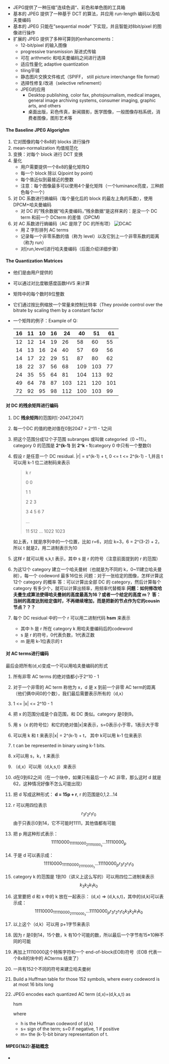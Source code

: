 -  JEPG提供了一种压缩”连续色调“、彩色和单色图的工具箱
-  基本的 JPEG 提供了一种基于 DCT 的算法，并应用 run-length 编码以及哈夫曼编码
-  基本的 JPEG 只能在”sequential mode“ 下实现，并且智能对8bit/pixel 的图像进行操作
-  扩展的 JPEG 提供了多种可算则的enhancements：
   -  12-bit/pixel 的输入图像
   -  progressive transmission 渐进式传输
   -  可在 arithmetic 和哈夫曼编码之间进行选择
   -  适应性量化 adaptive quantization
   -  tiling平铺
   -  静态图片交换文件格式（SPIFF， still picture interchange file format）
   -  选择性修复/改进（selective refinement）
   -  JPEG的应用
      -  Desktop publishing, color fax, photojournalism, medical images, general image archiving systems, consumer imaging, graphic arts, and others
      -  桌面出版，彩色传真，新闻摄影，医学图像，一般图像存档系统，消费者图像，图形艺术等



#### The Baseline JPEG Algorighm

1. 它对图像的每个8x8的 blocks 进行操作
2. mean-normalization 均值规范化
3. 变换：对每个 block 进行 DCT 变换
4. 量化
   -  用户需要提供一个8x8的量化矩阵Q
   -  每一个 block 除以 Q(point by point)
   -  每个值近似到最接近的整数
   -  注意：每个图像最多可以使用4个量化矩阵（一个luminance亮度，三种颜色每个一个）
5. 对 DC 系数进行熵编码（每个量化后的 block 的最左上角的系数），使用 DPCM+哈夫曼编码
   -  对 DC 的”残余数据“哈夫曼编码，”残余数据“是这样来的：是没一个 DC term 和前一个 DCterm 的差值（DPCM)
6. 对 AC 系数进行熵编码（AC 是除了 DC 的所有项）
   ![DCAC](/Users/Cancel/Course/gitbooks/knowledgeTree/assets/DCAC.jpeg)
   -  用 Z 字形排列 AC terms
   -  记录每一个非零系数的值（称为 level）以及它到上一个非零系数的距离（称为 run）
   -  对[run,level]进行哈夫曼编码（后面介绍详细步骤）



#### The Quantization Matrices

-  他们是由用户提供的

-  可以通过对比度敏感度函数HVS 来计算

-  矩阵中的每个数时8位整数

-  它们通过按比例缩放一个常量来控制比特率（They provide control over the bitrate by scaling them by a constant factor

-  一个矩阵的例子：Example of Q:

   | 16   | 11   | 10   | 16   | 24   | 40   | 51   | 61   |
   | ---- | ---- | ---- | ---- | ---- | ---- | ---- | ---- |
   | 12   | 12   | 14   | 19   | 26   | 58   | 60   | 55   |
   | 14   | 13   | 16   | 24   | 40   | 57   | 69   | 56   |
   | 14   | 17   | 22   | 29   | 51   | 87   | 80   | 62   |
   | 18   | 22   | 37   | 56   | 68   | 109  | 103  | 77   |
   | 24   | 35   | 55   | 64   | 81   | 104  | 113  | 92   |
   | 49   | 64   | 78   | 87   | 103  | 121  | 120  | 101  |
   | 72   | 92   | 95   | 98   | 112  | 100  | 103  | 99   |



#### 对 DC 的残余矩阵进行编码

1. DC **残余矩阵**的范围时[-2047,2047]

2. 每一个DC 的值的绝对值在0到2047 = 2^11 - 1之间

3. 把这个范围分成12个子范围 subranges 或叫做 categoried（0 ~11）。category 0 的范围是 **2^(k-1)** 到 **2^k - 1**(category 0 中只有一个整数0)

4. 假设 r 是任意一个 DC residual. |r| = s^(k-1) + t, 0 <= t <= 2^(k-1) - 1,并且 t 可以用 k-1 位二进制码来表示

   >  k       r
   >
   >  0       0
   >
   >  1	 1
   >
   >  2	 2 3
   >
   >  3	 4 5 6 7
   >
   >  ...
   >
   >  11	 512 … 1022 1023

   如上表，t 就是序列中的一个位置，比如 r=6，对应 k=3，6 = 2^(3-2) + 2，所以 t 就是2，用二进制表示为10

5. 这样 r 就可以用 s,k,t 表示，其中 s 是 r 的符号（注意前面提到的 r 的范围）

6. 为这12个 category 建立一个哈夫曼树（也就是为不同的 k，0~11建立哈夫曼树），每一个 codeword 最多16位长
   问题：对于一张给定的图像，怎样计算这12个 category 的概率
   答：可以计算出全部 DC 的 category，然后计算每个 category 有多少个，就可以计算出频率，用频率代替概率
   **问题：如何修改哈夫曼生成算法使得哈夫曼树的高度最高为16？或者一个给定的高度 m？**
   **答：当树的高度达到给定值时，不再继续增加，而是把新的节点作为它的cousin 节点？？？**

7. 每个 DC residual 中的一个 r 可以用二进制代码 **hsm** 来表示

   -  其中 h 是 r 所在 category k 用哈夫曼编码后的codeword
   -  s 是 r 的符号，0代表负数，1代表正数
   -  m 是用 k-1位表示的 t



#### 对 AC terms进行编码

最后会把所有(d,x)变成一个可以用哈夫曼编码的形式

1. 所有非零 AC terms 的绝对值都小于2^10 - 1

2. 对于一个非零的 AC term 称他为 x，d 是 x 到前一个非零 AC term的距离（他们俩中间0的个数），我们最后需要表示所有的（d,x）

3. 1 <= |x| <= 2^10 - 1

4. 把 x 的范围分成是个自范围，和 DC 类似。category 是0到9。

5. 用 s（x 的符号位）和它的绝对值|x|来表示，s=0表示小于零，1表示大于零

6. 可以用 k 和 t 来表示|x| = 2^(k-1) + t， 其中 k可以用 k-1 位来表示

7.  t can be represented in binary using k-1 bits.

8. x可以用 s，k，t 来表示

9. （d,x）可以用（d,k,s,t）来表示

10. d在0到62之间（在一个块中，如果只有最后一个 AC 非零，那么这时 d 就是62，这种情况好像不怎么可能出现）

11. 把 d 写成这种形式： **d = 15p + r**, r 的范围是0,1,2...14

12. r 可以用四位表示
    $$
    r_3r_2r_1r_0
    $$
    由于只表示0到14，它不可能时1111，其他值都有可能

13. 把 p 用这种形式表示：
    $$
    11110000_111110000_211110000_3...11110000_p
    $$

14. 于是 d 可以表示成：
    $$
    11110000_111110000_211110000_3...11110000_pr_3r_2r_1r_0
    $$

15. category k 的范围是 1到10（讲义上这么写的）可以用四位二进制来表示
    $$
    k_3k_2k_1k_0
    $$

16. 这里要把 d 和 x 中的 k 放在一起表示：
    (d,x) => (d,k,s,t)，其中的(d,k)可以表示成：
    $$
    11110000_111110000_211110000_3...11110000_pr_3r_2r_1r_0k_3k_2k_1k_0
    $$

17. 以上这个（d,k）可以用 p+1字节来表示

18. 因为 r 是0到14，15个数，k 有10个可能的数，所以最后一个字节有15*10种不同的可能

19. 再加上11110000这个特殊字符和一个 end-of-block(EOB)符号（EOB 代表一个8x8的块中的 ACterms 结束了）

20. 一共有152个不同的符号来建立哈夫曼树

21. Build a Huffman table for those 152 symbols, where every codeword is at most 16 bits long 

22. JPEG encodes each quantized AC term (d,x)=(d,k,s,t) as 

    hsm

     where

    -  h is the Huffman codeword of (d,k)
    -  s= sign of the term; s=0 if negative, 1 if positive
    -  m= the (k-1)-bit binary representation of t.

#### MPEG(1&2):基础概念

-  ​